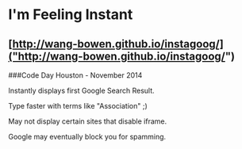 I'm Feeling Instant
===================

[http://wang-bowen.github.io/instagoog/]("http://wang-bowen.github.io/instagoog/")
---------------------------------------

###Code Day Houston - November 2014

Instantly displays first Google Search Result. 

Type faster with terms like "Association" ;)

May not display certain sites that disable iframe. 

Google may eventually block you for spamming.
